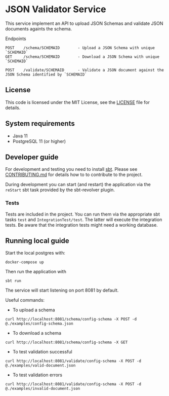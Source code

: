 # JSON Validator Service #

This service implement an API to upload JSON Schemas and validate JSON documents againts the schema.

Endpoints

``` 
POST    /schema/SCHEMAID        - Upload a JSON Schema with unique `SCHEMAID`
GET     /schema/SCHEMAID        - Download a JSON Schema with unique `SCHEMAID`

POST    /validate/SCHEMAID      - Validate a JSON document against the JSON Schema identified by `SCHEMAID`
``` 

## License ##

This code is licensed under the MIT License, see the
[LICENSE](LICENSE) file for details.

## System requirements ##

- Java 11
- PostgreSQL 11 (or higher)

## Developer guide ##

For development and testing you need to install [sbt](http://www.scala-sbt.org/).
Please see [CONTRIBUTING.md](CONTRIBUTING.md) for details how to to contribute
to the project.

During development you can start (and restart) the application via the `reStart`
sbt task provided by the sbt-revolver plugin.

### Tests ###

Tests are included in the project. You can run them via the appropriate sbt tasks
`test` and `IntegrationTest/test`. The latter will execute the integration tests.
Be aware that the integration tests might need a working database.

## Running local guide ##

Start the local postgres with:
```
docker-compose up
```

Then run the application with
```
sbt run
```

The service will start listening on port 8081 by default.

Useful commands:

* To upload a schema
```
curl http://localhost:8081/schema/config-schema -X POST -d @./examples/config-schema.json
```

* To download a schema
```
curl http://localhost:8081/schema/config-schema -X GET
```

* To test validation successful
```
curl http://localhost:8081/validate/config-schema -X POST -d @./examples/valid-document.json
```


* To test validation errors
```
curl http://localhost:8081/validate/config-schema -X POST -d @./examples/invalid-document.json
```





